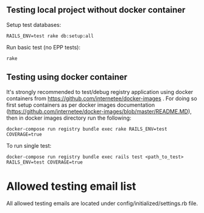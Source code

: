 Testing local project without docker container
-------

Setup test databases:

    RAILS_ENV=test rake db:setup:all

Run basic test (no EPP tests):

    rake


Testing using docker container
-------

It's strongly recommended to test/debug registry application using docker containers from https://github.com/internetee/docker-images .
For doing so first setup containers as per docker images documentation (https://github.com/internetee/docker-images/blob/master/README.MD), then in docker images directory run the following:

    docker-compose run registry bundle exec rake RAILS_ENV=test COVERAGE=true

To run single test:

    docker-compose run registry bundle exec rails test <path_to_test> RAILS_ENV=test COVERAGE=true

Allowed testing email list
==========================

All allowed testing emails are located under config/initialized/settings.rb file.

